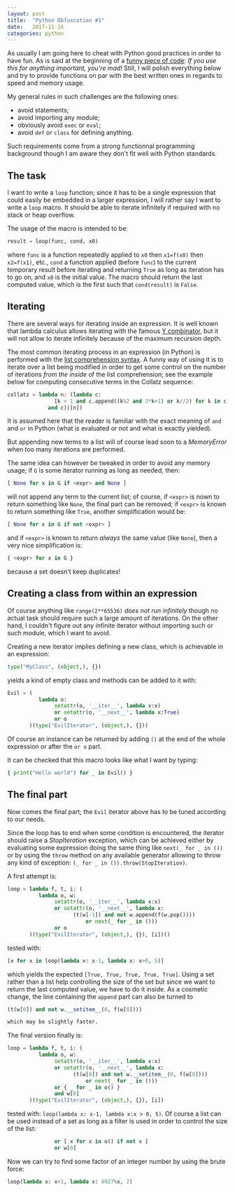 ```yaml
---
layout: post
title:  "Python Obfuscation #1"
date:   2017-11-16
categories: python
---
```


As usually I am going here to cheat with Python good practices in order to have fun. As is said at the beginning of a [funny piece of code](https://gist.github.com/brool/1679908): _If you use this for anything important, you're mad!_ Still, I will polish everything below and try to provide functions on par with the best written ones in regards to speed and memory usage.

My general rules in such challenges are the following ones:

  * avoid statements;
  * avoid importing any module;
  * obviously avoid `exec` or `eval`;
  * avoid `def` or `class` for defining anything.

Such requirements come from a strong functionnal programming background though I am aware they don't fit well with Python standards.

## The task

I want to write a `loop` function; since it has to be a single expression that could easily be embedded in a larger expression, I will rather say I want to write a `loop` macro. It should be able to iterate infinitely if required with no stack or heap overflow.

The usage of the macro is intended to be:

~~~python
result = loop(func, cond, x0)
~~~

where `func` is a function repeatedly applied to `x0` then `x1=f(x0)` then `x2=f(x1)`, etc., `cond` a function applied (before `func`) to the current temporary result before iterating and returning `True` as long as iteration has to go on, and `x0` is the initial value. The macro should return the last computed value, which is the first such that `cond(result)` is `False`.

## Iterating

There are several ways for iterating inside an expression. It is well known that lambda calculus allows iterating with the famous [Y combinator](https://en.wikipedia.org/wiki/Fixed-point_combinator), but it will not allow to iterate infinitely because of the maximum recursion depth.

The most common iterating process in an expression (in Python) is performed with the [list comprehension syntax](https://docs.python.org/2/tutorial/datastructures.html#list-comprehensions). A funny way of using it is to iterate over a list being modified in order to get some control on the number of iterations _from the inside_ of the list comprehension; see the example below for computing consecutive terms in the Collatz sequence:

~~~python
collatz = lambda n: (lambda c:
               [k > 1 and c.append((k%2 and 3*k+1) or k//2) for k in c]
             and c)([n])
~~~

It is assumed here that the reader is familiar with the exact meaning of `and` and `or` in Python (what is evaluated or not and what is exactly yielded).

But appending new terms to a list will of course lead soon to a _MemoryError_ when too many iterations are performed.

The same idea can however be tweaked in order to avoid any memory usage; if `G` is some iterator running as long as needed, then:

~~~python
[ None for x in G if <expr> and None ]
~~~

will not append any term to the current list; of course, if `<expr>` is nown to return something like `None`, the final part can be removed; if `<expr>` is known to return something like `True`, another simplification would be:

~~~python
[ None for x in G if not <expr> ]
~~~

and if `<expr>` is known to return _always_ the same value (like `None`), then a very nice simplification is:

~~~python
{ <expr> for x in G }
~~~

because a set doesn't keep duplicates!

## Creating a class from within an expression

Of course anything like `range(2**65536)` _does not run infinitely_ though no actual task should require such a large amount of iterations. On the other hand, I couldn't figure out any infinite iterator without importing such or such module, which I want to avoid.

Creating a new iterator implies defining a new class, which is achievable in an expression:

~~~python
type("MyClass", (object,), {})
~~~

yields a kind of empty class and methods can be added to it with:

~~~python
Evil = (
          lambda o:
               setattr(o, '__iter__', lambda x:x)
               or setattr(o, '__next__', lambda x:True)
               or o
       )(type("EvilIterator", (object,), {}))
~~~

Of course an instance can be returned by adding `()` at the end of the whole expression or after the `or o` part.

It can be checked that this macro looks like what I want by typing:

~~~python
{ print("Hello world") for _ in Evil() }
~~~

## The final part

Now comes the final part; the `Evil` iterator above has to be tuned according to our needs.

Since the loop has to end when some condition is encountered, the iterator should raise a _StopIteration_ exception, which can be achieved either by evaluating some expression doing the same thing like `next(_ for _ in ())` or by using the `throw` method on any available generator allowing to throw any kind of exception: `(_ for _ in ()).throw(StopIteration)`.

A first attempt is:

~~~python
loop = lambda f, t, i: (
          lambda o, w:
               setattr(o, '__iter__', lambda x:x)
               or setattr(o, '__next__', lambda x:
                     (t(w[-1]) and not w.append(f(w.pop())))
                         or next(_ for _ in ()))
               or o
       )(type("EvilIterator", (object,), {}), [i])()
~~~

tested with:

~~~python
[x for x in loop(lambda x: x-1, lambda x: x>0, 5)]
~~~

which yields the expected `[True, True, True, True, True]`. Using a set rather than a list help controlling the size of the set but since we want to return the last computed value, we have to do it inside. As a cosmetic change, the line containing the `append` part can also be turned to

~~~python
(t(w[0]) and not w.__setitem__(0, f(w[0])))

which may be slightly faster.
~~~

The final version finally is:

~~~python
loop = lambda f, t, i: (
          lambda o, w:
               setattr(o, '__iter__', lambda x:x)
               or setattr(o, '__next__', lambda x:
                     (t(w[0]) and not w.__setitem__(0, f(w[0])))
                         or next(_ for _ in ()))
               or { _ for _ in o() }
               and w[0]
       )(type("EvilIterator", (object,), {}), [i])
~~~

tested with: `loop(lambda x: x-1, lambda x:x > 0, 5)`. Of course a list can be used instead of a set as long as a filter is used in order to control the size of the list:

~~~python
               or [ x for x in o() if not x ]
               or w[0]
~~~

Now we can try to find some factor of an integer number by using the brute force:

~~~python
loop(lambda x: x+1, lambda x: 8927%x, 2)
~~~
